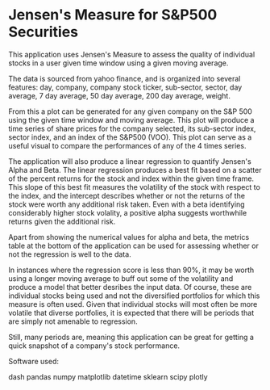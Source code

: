 # Jensen's Measure for S&P500 Securities

This application uses Jensen's Measure to assess the quality of individual stocks in a user given time window using a given moving average. 

The data is sourced from yahoo finance, and is organized into several features: day, company, company stock ticker, sub-sector, sector, day average, 7 day average, 50 day average, 200 day average, weight. 

From this a plot can be generated for any given company on the S&P 500 using the given time window and moving average. This plot will produce a time series of share prices for the company selected, its sub-sector index, sector index, and an index of the S&P500 (VOO). This plot can serve as a useful visual to compare the performances of any of the 4 times series. 

The application will also produce a linear regression to quantify Jensen's Alpha and Beta. The linear regression produces a best fit based on a scatter of the percent returns for the stock and index within the given time frame. This slope of this best fit measures the volatility of the stock with respect to the index, and the intercept describes whether or not the returns of the stock were worth any additional risk taken. Even with a beta identifying considerably higher stock volality, a positive alpha suggests worthwhile returns given the additional risk. 

Apart from showing the numerical values for alpha and beta, the metrics table at the bottom of the application can be used for assessing whether or not the regression is well to the data.

In instances where the regression score is less than 90%, it may be worth using a longer moving average to buff out some of the volatility and produce a model that better desribes the input data. Of course, these are individual stocks being used and not the diversified portfolios for which this measure is often used. Given that individual stocks will most often be more volatile that diverse portfolies, it is expected that there will be periods that are simply not amenable to regression.

Still, many periods are, meaning this application can be great for getting a quick snapshot of a company's stock performance.


Software used:

dash
pandas
numpy
matplotlib
datetime
sklearn
scipy
plotly
